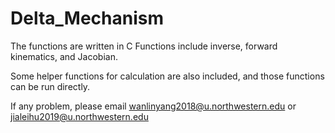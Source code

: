 # Delta_Mechanism

The functions are written in C
Functions include inverse, forward kinematics, and Jacobian.

Some helper functions for calculation are also included, and those functions can be run directly.

If any problem, please email wanlinyang2018@u.northwestern.edu  or  jialeihu2019@u.northwestern.edu
